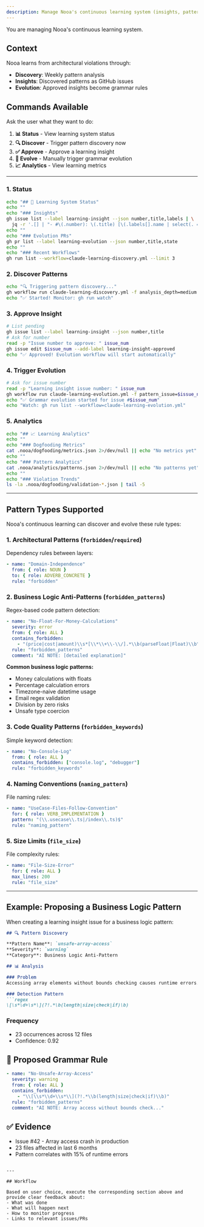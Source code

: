 ```yaml
---
description: Manage Nooa's continuous learning system (insights, patterns, evolution)
---
```


You are managing Nooa's continuous learning system.

## Context
Nooa learns from architectural violations through:
- **Discovery**: Weekly pattern analysis
- **Insights**: Discovered patterns as GitHub issues
- **Evolution**: Approved insights become grammar rules

## Commands Available

Ask the user what they want to do:

1. **📊 Status** - View learning system status
2. **🔍 Discover** - Trigger pattern discovery now
3. **✅ Approve** - Approve a learning insight
4. **🧬 Evolve** - Manually trigger grammar evolution
5. **📈 Analytics** - View learning metrics

---

### 1. Status
```bash
echo "## 🧠 Learning System Status"
echo ""
echo "### Insights"
gh issue list --label learning-insight --json number,title,labels | \
  jq -r '.[] | "- #\(.number): \(.title) [\(.labels[].name | select(. == "learning-insight-approved") // "pending")]"'
echo ""
echo "### Evolution PRs"
gh pr list --label learning-evolution --json number,title,state
echo ""
echo "### Recent Workflows"
gh run list --workflow=claude-learning-discovery.yml --limit 3
```

### 2. Discover Patterns
```bash
echo "🔍 Triggering pattern discovery..."
gh workflow run claude-learning-discovery.yml -f analysis_depth=medium
echo "✅ Started! Monitor: gh run watch"
```

### 3. Approve Insight
```bash
# List pending
gh issue list --label learning-insight --json number,title
# Ask for number
read -p "Issue number to approve: " issue_num
gh issue edit $issue_num --add-label learning-insight-approved
echo "✅ Approved! Evolution workflow will start automatically"
```

### 4. Trigger Evolution
```bash
# Ask for issue number
read -p "Learning insight issue number: " issue_num
gh workflow run claude-learning-evolution.yml -f pattern_issue=$issue_num
echo "✅ Grammar evolution started for issue #$issue_num"
echo "Watch: gh run list --workflow=claude-learning-evolution.yml"
```

### 5. Analytics
```bash
echo "## 📈 Learning Analytics"
echo ""
echo "### Dogfooding Metrics"
cat .nooa/dogfooding/metrics.json 2>/dev/null || echo "No metrics yet"
echo ""
echo "### Pattern Analytics"
cat .nooa/analytics/patterns.json 2>/dev/null || echo "No patterns yet"
echo ""
echo "### Violation Trends"
ls -la .nooa/dogfooding/validation-*.json | tail -5
```

---

## Pattern Types Supported

Nooa's continuous learning can discover and evolve these rule types:

### 1. Architectural Patterns (`forbidden`/`required`)
Dependency rules between layers:
```yaml
- name: "Domain-Independence"
  from: { role: NOUN }
  to: { role: ADVERB_CONCRETE }
  rule: "forbidden"
```

### 2. Business Logic Anti-Patterns (`forbidden_patterns`)
Regex-based code pattern detection:
```yaml
- name: "No-Float-For-Money-Calculations"
  severity: error
  from: { role: ALL }
  contains_forbidden:
    - "(price|cost|amount)\\s*[\\*\\+\\-\\/].*\\b(parseFloat|Float)\\b"
  rule: "forbidden_patterns"
  comment: "AI NOTE: [detailed explanation]"
```

**Common business logic patterns:**
- Money calculations with floats
- Percentage calculation errors
- Timezone-naive datetime usage
- Email regex validation
- Division by zero risks
- Unsafe type coercion

### 3. Code Quality Patterns (`forbidden_keywords`)
Simple keyword detection:
```yaml
- name: "No-Console-Log"
  from: { role: ALL }
  contains_forbidden: ["console.log", "debugger"]
  rule: "forbidden_keywords"
```

### 4. Naming Conventions (`naming_pattern`)
File naming rules:
```yaml
- name: "UseCase-Files-Follow-Convention"
  for: { role: VERB_IMPLEMENTATION }
  pattern: "(\\.usecase\\.ts|/index\\.ts)$"
  rule: "naming_pattern"
```

### 5. Size Limits (`file_size`)
File complexity rules:
```yaml
- name: "File-Size-Error"
  for: { role: ALL }
  max_lines: 200
  rule: "file_size"
```

---

## Example: Proposing a Business Logic Pattern

When creating a learning insight issue for a business logic pattern:

```markdown
## 🔍 Pattern Discovery

**Pattern Name**: `unsafe-array-access`
**Severity**: `warning`
**Category**: Business Logic Anti-Pattern

## 📊 Analysis

### Problem
Accessing array elements without bounds checking causes runtime errors.

### Detection Pattern
```regex
\[\s*\d+\s*\](?!.*\b(length|size|check|if)\b)
```

### Frequency
- 23 occurrences across 12 files
- Confidence: 0.92

## 🎯 Proposed Grammar Rule

```yaml
- name: "No-Unsafe-Array-Access"
  severity: warning
  from: { role: ALL }
  contains_forbidden:
    - "\\[\\s*\\d+\\s*\\](?!.*\\b(length|size|check|if)\\b)"
  rule: "forbidden_patterns"
  comment: "AI NOTE: Array access without bounds check..."
```

## ✅ Evidence
- Issue #42 - Array access crash in production
- 23 files affected in last 6 months
- Pattern correlates with 15% of runtime errors
```

---

## Workflow

Based on user choice, execute the corresponding section above and provide clear feedback about:
- What was done
- What will happen next
- How to monitor progress
- Links to relevant issues/PRs
